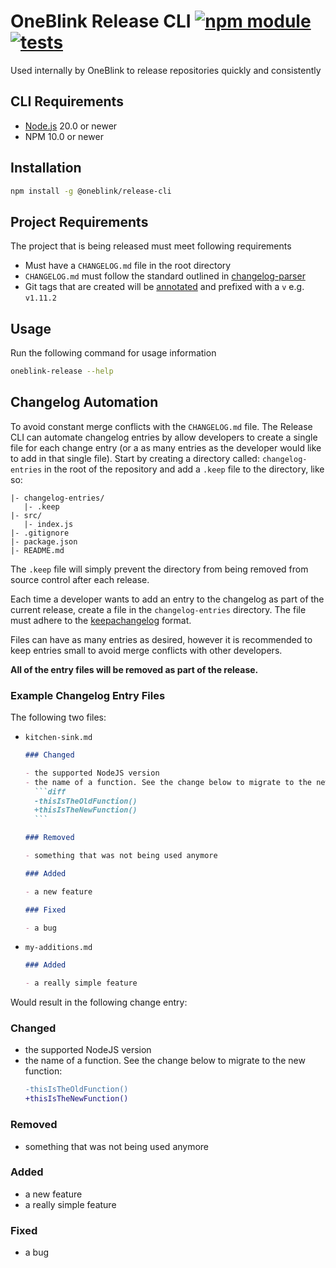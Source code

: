 # OneBlink Release CLI [![npm module](https://img.shields.io/npm/v/@oneblink/release-cli.svg)](https://www.npmjs.com/package/@oneblink/release-cli) [![tests](https://github.com/oneblink/release-cli/actions/workflows/test.yml/badge.svg)](https://github.com/oneblink/release-cli/actions)

Used internally by OneBlink to release repositories quickly and consistently

## CLI Requirements

- [Node.js](https://nodejs.org/) 20.0 or newer
- NPM 10.0 or newer

## Installation

```sh
npm install -g @oneblink/release-cli
```

## Project Requirements

The project that is being released must meet following requirements

- Must have a `CHANGELOG.md` file in the root directory
- `CHANGELOG.md` must follow the standard outlined in [changelog-parser](https://www.npmjs.com/package/changelog-parser)
- Git tags that are created will be [annotated](https://git-scm.com/book/en/v2/Git-Basics-Tagging#_annotated_tags) and prefixed with a `v` e.g. `v1.11.2`

## Usage

Run the following command for usage information

```sh
oneblink-release --help
```

## Changelog Automation

To avoid constant merge conflicts with the `CHANGELOG.md` file. The Release CLI can automate changelog entries by allow developers to create a single file for each change entry (or a as many entries as the developer would like to add in that single file). Start by creating a directory called: `changelog-entries` in the root of the repository and add a `.keep` file to the directory, like so:

```
|- changelog-entries/
   |- .keep
|- src/
   |- index.js
|- .gitignore
|- package.json
|- README.md
```

The `.keep` file will simply prevent the directory from being removed from source control after each release.

Each time a developer wants to add an entry to the changelog as part of the current release, create a file in the `changelog-entries` directory. The file must adhere to the [keepachangelog](https://keepachangelog.com/) format.

Files can have as many entries as desired, however it is recommended to keep entries small to avoid merge conflicts with other developers.

**All of the entry files will be removed as part of the release.**

### Example Changelog Entry Files

The following two files:

- `kitchen-sink.md`

  ````md
  ### Changed

  - the supported NodeJS version
  - the name of a function. See the change below to migrate to the new function:
    ```diff
    -thisIsTheOldFunction()
    +thisIsTheNewFunction()
    ```

  ### Removed

  - something that was not being used anymore

  ### Added

  - a new feature

  ### Fixed

  - a bug
  ````

- `my-additions.md`

  ```md
  ### Added

  - a really simple feature
  ```

Would result in the following change entry:

### Changed

- the supported NodeJS version
- the name of a function. See the change below to migrate to the new function:
  ```diff
  -thisIsTheOldFunction()
  +thisIsTheNewFunction()
  ```

### Removed

- something that was not being used anymore

### Added

- a new feature
- a really simple feature

### Fixed

- a bug

